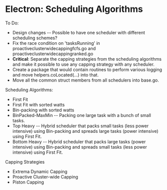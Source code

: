 Electron: Scheduling Algorithms
================================

To Do:

 * Design changes -- Possible to have one scheduler with different scheduling schemes?
 * Fix the race condition on 'tasksRunning' in proactiveclusterwidecappingfcfs.go and proactiveclusterwidecappingranked.go
 * **Critical**: Separate the capping strategies from the scheduling algorithms and make it possible to use any capping strategy with any scheduler.
 * Create a package that would contain routines to perform various logging and move helpers.coLocated(...) into that.
 * Move all the common struct members from all schedulers into base.go.

Scheduling Algorithms:

 * First Fit
 * First Fit with sorted watts
 * Bin-packing with sorted watts
 * BinPacked-MaxMin -- Packing one large task with a bunch of small tasks.
 * Top Heavy -- Hybrid scheduler that packs small tasks (less power intensive) using Bin-packing and spreads large tasks (power intensive) using First Fit.
 * Bottom Heavy -- Hybrid scheduler that packs large tasks (power intensive) using Bin-packing and spreads small tasks (less power intensive) using First Fit. 
 
 Capping Strategies
 
 * Extrema Dynamic Capping
 * Proactive Cluster-wide Capping
 * Piston Capping

